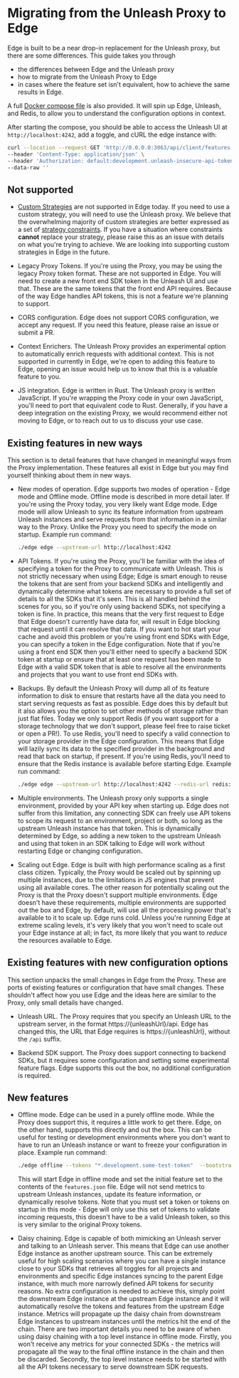 # Migrating from the Unleash Proxy to Edge

Edge is built to be a near drop-in replacement for the Unleash proxy, but there are some differences. This guide takes you through
- the differences between Edge and the Unleash proxy
- how to migrate from the Unleash Proxy to Edge
- in cases where the feature set isn't equivalent, how to achieve the same results in Edge.

A full [Docker compose file](./examples/docker-compose.yml) is also provided. It will spin up Edge, Unleash, and Redis, to allow you to understand the configuration options in context.

After starting the compose, you should be able to access the Unleash UI at `http://localhost:4242`, add a toggle, and cURL the edge instance with:

``` sh
curl --location --request GET 'http://0.0.0.0:3063/api/client/features' \
--header 'Content-Type: application/json' \
--header 'Authorization: default:development.unleash-insecure-api-token' \
--data-raw ''
```

## Not supported

- [Custom Strategies](https://docs.getunleash.io/reference/custom-activation-strategies) are not supported in Edge today. If you need to use a custom strategy, you will need to use the Unleash proxy. We believe that the overwhelming majority of custom strategies are better expressed as a set of [strategy constraints](https://docs.getunleash.io/reference/strategy-constraints). If you have a situation where constraints **cannot** replace your strategy, please raise this as an issue with details on what you're trying to achieve. We are looking into supporting custom strategies in Edge in the future.

- Legacy Proxy Tokens. If you're using the Proxy, you may be using the legacy Proxy token format. These are not supported in Edge. You will need to create a new front end SDK token in the Unleash UI and use that. These are the same tokens that the front end API requires. Because of the way Edge handles API tokens, this is not a feature we're planning to support.

- CORS configuration. Edge does not support CORS configuration, we accept any request. If you need this feature, please raise an issue or submit a PR.

- Context Enrichers. The Unleash Proxy provides an experimental option to automatically enrich requests with additional context. This is not supported in currently in Edge, we're open to adding this feature to Edge, opening an issue would help us to know that this is a valuable feature to you.

- JS integration. Edge is written in Rust. The Unleash proxy is written JavaScript. If you're wrapping the Proxy code in your own JavaScript, you'll need to port that equivalent code to Rust. Generally, if you have a deep integration on the existing Proxy, we would recommend either not moving to Edge, or to reach out to us to discuss your use case.


## Existing features in new ways

This section is to detail features that have changed in meaningful ways from the Proxy implementation. These features all exist in Edge but you may find yourself thinking about them in new ways.

- New modes of operation. Edge supports two modes of operation - Edge mode and Offline mode. Offline mode is described in more detail later. If you're using the Proxy today, you very likely want Edge mode. Edge mode will allow Unleash to sync its feature information from upstream Unleash instances and serve requests from that information in a similar way to the Proxy. Unlike the Proxy you need to specify the mode on startup. Example run command:

    ``` sh
    ./edge edge --upstream-url http://localhost:4242
    ```

- API Tokens. If you're using the Proxy, you'll be familiar with the idea of specifying a token for the Proxy to communicate with Unleash. This is not strictly necessary when using Edge; Edge is smart enough to reuse the tokens that are sent from your backend SDKs and intelligently and dynamically determine what tokens are necessary to provide a full set of details to all the SDKs that it's seen. This is all handled behind the scenes for you, so if you're only using backend SDKs, not specifying a token is fine. In practice, this means that the very first request to Edge that Edge doesn't currently have data for, will result in Edge blocking that request until it can resolve that data. If you want to hot start your cache and avoid this problem or you're using front end SDKs with Edge, you can specify a token in the Edge configuration. Note that if you're using a front end SDK then you'll either need to specify a backend SDK token at startup or ensure that at least one request has been made to Edge with a valid SDK token that is able to resolve all the environments and projects that you want to use front end SDKs with.


- Backups. By default the Unleash Proxy will dump all of its feature information to disk to ensure that restarts have all the data you need to start serving requests as fast as possible. Edge does this by default but it also allows you the option to set other methods of storage rather than just flat files. Today we only support Redis (if you want support for a storage technology that we don't support, please feel free to raise ticket or open a PR!). To use Redis, you'll need to specify a valid connection to your storage provider in the Edge configuration. This means that Edge will lazily sync its data to the specified provider in the background and read that back on startup, if present. If you're using Redis, you'll need to ensure that the Redis instance is available before starting Edge. Example run command:

    ``` sh
    ./edge edge --upstream-url http://localhost:4242 --redis-url redis://localhost:6379

    ```

- Multiple environments. The Unleash proxy only supports a single environment, provided by your API key when starting up. Edge does not suffer from this limitation, any connecting SDK can freely use API tokens to scope its request to an environment, project or both, so long as the upstream Unleash instance has that token. This is dynamically determined by Edge, so adding a new token to the upstream Unleash and using that token in an SDK talking to Edge will work without restarting Edge or changing configuration.

- Scaling out Edge. Edge is built with high performance scaling as a first class citizen. Typically, the Proxy would be scaled out by spinning up multiple instances, due to the limitations in JS engines that prevent using all available cores. The other reason for potentially scaling out the Proxy is that the Proxy doesn't support multiple environments. Edge doesn't have these requirements, multiple environments are supported out the box and Edge, by default, will use all the processing power that's available to it to scale up. Edge runs cold. Unless you're running Edge at extreme scaling levels, it's very likely that you won't need to scale out your Edge instance at all; in fact, its more likely that you want to _reduce_ the resources available to Edge.


## Existing features with new configuration options

This section unpacks the small changes in Edge from the Proxy. These are ports of existing features or configuration that have small changes. These shouldn't affect how you use Edge and the ideas here are similar to the Proxy, only small details have changed.

- Unleash URL. The Proxy requires that you specify an Unleash URL to the upstream server, in the format https://{unleashUrl}/api. Edge has changed this, the URL that Edge requires is https://{unleashUrl}, without the `/api` suffix.

- Backend SDK support. The Proxy does support connecting to backend SDKs, but it requires some configuration and setting some experimental feature flags. Edge supports this out the box, no additional configuration is required.


## New features

- Offline mode. Edge can be used in a purely offline mode. While the Proxy does support this, it requires a little work to get there. Edge, on the other hand, supports this directly and out the box. This can be useful for testing or development environments where you don't want to have to run an Unleash instance or want to freeze your configuration in place. Example run command:

    ``` sh
    ./edge offline --tokens "*.development.some-test-token"  --bootstrap-file ./examples/features.json
    ```

    This will start Edge in offline mode and set the initial feature set to the contents of the `features.json` file. Edge will not send metrics to upstream Unleash instances, update its feature information, or dynamically resolve tokens. Note that you must set a token or tokens on startup in this mode - Edge will only use this set of tokens to validate incoming requests, this doesn't have to be a valid Unleash token, so this is very similar to the original Proxy tokens.

- Daisy chaining. Edge is capable of both mimicking an Unleash server and talking to an Unleash server. This means that Edge can use another Edge instance as another upstream source. This can be extremely useful for high scaling scenarios where you can have a single instance close to your SDKs that retrieves all toggles for all projects and environments and specific Edge instances syncing to the parent Edge instance, with much more narrowly defined API tokens for security reasons. No extra configuration is needed to achieve this, simply point the downstream Edge instance at the upstream Edge instance and it will automatically resolve the tokens and features from the upstream Edge instance. Metrics will propagate up the daisy chain from downstream Edge instances to upstream instances until the metrics hit the end of the chain. There are two important details you need to be aware of when using daisy chaining with a top level instance in offline mode. Firstly, you won't receive any metrics for your connected SDKs - the metrics will propagate all the way to the final offline instance in the chain and then be discarded. Secondly, the top level instance needs to be started with all the API tokens necessary to serve downstream SDK requests.
